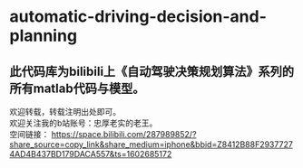# automatic-driving-decision-and-planning

此代码库为bilibili上《自动驾驶决策规划算法》系列的所有matlab代码与模型。<br>
-
欢迎转载，转载注明出处即可。<br>
欢迎关注我的b站账号：忠厚老实的老王。<br>
空间链接：
https://space.bilibili.com/287989852/?share_source=copy_link&share_medium=iphone&bbid=Z8412B88F29377274AD4B437BD179DACA557&ts=1602685172
